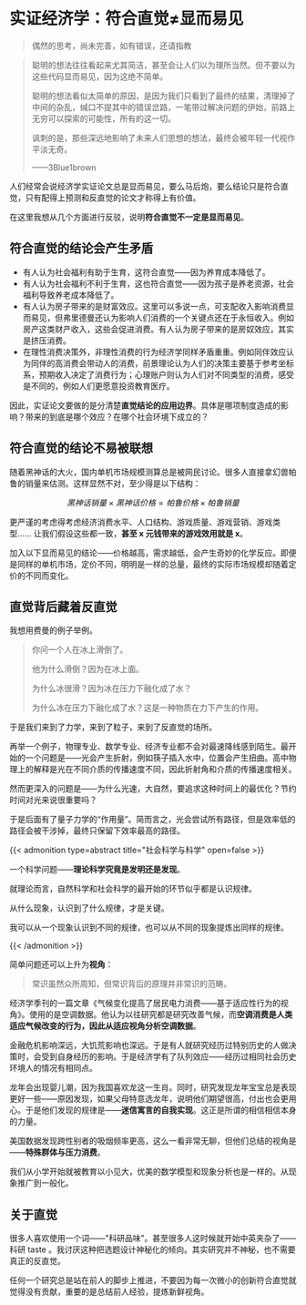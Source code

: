 #  实证经济学：符合直觉≠显而易见


>偶然的思考，尚未完善，如有错误，还请指教


> 聪明的想法往往看起来尤其简洁，甚至会让人们以为理所当然。但不要以为这些代码显而易见，因为这绝不简单。
> 
> 聪明的想法看似太简单的原因，是因为我们只看到了最终的结果，清理掉了中间的杂乱，缄口不提其中的错误岔路，一笔带过解决问题的伊始，前路上无穷可以探索的可能性，所有的这一切。
> 
> 讽刺的是，那些深远地影响了未来人们思想的想法，最终会被年轻一代视作平淡无奇。
> 
> ——3Blue1brown

人们经常会说经济学实证论文总是显而易见，要么马后炮，要么结论只是符合直觉，只有配得上预测和反直觉的论文才称得上有价值。  
  
在这里我想从几个方面进行反驳，说明**符合直觉不一定是显而易见**。  
  
## 符合直觉的结论会产生矛盾 
  
- 有人认为社会福利有助于生育，这符合直觉——因为养育成本降低了。
- 有人认为社会福利不利于生育，这也符合直觉——因为孩子是养老资源，社会福利导致养老成本降低了。
- 有人认为房子带来的是财富效应。这里可以多说一点，可支配收入影响消费显而易见，但弗里德曼还认为影响人们消费的一个关键点还在于永恒收入。例如房产这类财产收入，这些会促进消费。有人认为房子带来的是房奴效应，其实是挤压消费。
- 在理性消费决策外，非理性消费的行为经济学同样矛盾重重。例如同伴效应认为同伴的高消费会带动人的消费，前景理论认为人们的决策主要基于参考坐标系，预期收入决定了消费行为；心理账户则认为人们对不同类型的消费，感受是不同的，例如人们更愿意投资教育医疗。
  
因此，实证论文要做的是分清楚**直觉结论的应用边界**。具体是哪项制度造成的影响？带来的到底是哪个效应？在哪个社会环境下成立的？  
  
## 符合直觉的结论不易被联想  
  
随着黑神话的大火，国内单机市场规模测算总是被网民讨论。很多人直接拿幻兽帕鲁的销量来估测。这样显然不对，至少得是以下结构：

$$黑神话销量 \times 黑神话价格 = 帕鲁价格 \times 帕鲁销量$$

更严谨的考虑得考虑经济消费水平、人口结构、游戏质量、游戏营销、游戏类型...... 让我们假设这些都一致，**甚至 x 元钱带来的游戏效用就是 x**。
  
加入以下显而易见的结论——价格越高，需求越低，会产生奇妙的化学反应。即便是同样的单机市场，定价不同，明明是一样的总量，最终的实际市场规模却随着定价的不同而变化。
  
## 直觉背后藏着反直觉
  
我想用费曼的例子举例。  
  
> 你问一个人在冰上滑倒了。  
> 
> 他为什么滑倒？因为在冰上面。  
> 
> 为什么冰很滑？因为冰在压力下融化成了水？
>  
> 为什么冰在压力下融化成了水？这是一种物质在力下产生的作用。  
  
于是我们来到了力学，来到了粒子，来到了反直觉的场所。

再举一个例子，物理专业、数学专业、经济专业都不会对最速降线感到陌生。最开始的一个问题是——光会产生折射，例如筷子插入水中，位置会产生扭曲。高中物理上的解释是光在不同介质的传播速度不同，因此折射角和介质的传播速度相关。

然而更深入的问题是——为什么光速，大自然，要追求这种时间上的最优化？节约时间对光来说很重要吗？

于是后面有了量子力学的“作用量”。简而言之，光会尝试所有路径，但是效率低的路径会被干涉掉，最终只保留下效率最高的路径。

{{< admonition type=abstract  title="社会科学与科学" open=false >}}

一个科学问题——**理论科学究竟是发明还是发现**。

就理论而言，自然科学和社会科学的最开始的环节似乎都是认识规律。

从什么现象，认识到了什么规律，才是关键。

我可以从一个现象认识到不同的规律，也可以从不同的现象提炼出同样的规律。

{{< /admonition >}}


简单问题还可以上升为**视角**：

> 常识虽然众所周知，但常识背后的原理并非常识的范畴。

经济学季刊的一篇文章《气候变化提高了居民电力消费——基于适应性行为的视角》。使用的是空调数据。他认为以往研究都是研究改善气候，而**空调消费是人类适应气候改变的行为，因此从适应视角分析空调数据**。

金融危机影响深远，大饥荒影响也深远。于是有人就研究经历过特别历史的人做决策时，会受到自身经历的影响。于是经济学有了队列效应——经历过相同社会历史环境人的情况有相同点。

龙年会出现婴儿潮，因为我国喜欢龙这一生肖。同时，研究发现龙年宝宝总是表现更好一些——原因发现，如果父母特意选龙年，说明他们期望很高，付出也会更用心。于是他们发现的规律是——**迷信寓言的自我实现**。这正是所谓的相信相信本身的力量。

美国数据发现跨性别者的吸烟频率更高，这么一看非常无聊，但他们总结的视角是——**特殊群体与压力消费**。

我们从小学开始就被教育以小见大，优美的数学模型和现象分析也是一样的。从现象推广到一般化。



## 关于直觉

很多人喜欢使用一个词——"科研品味"。甚至很多人这时候就开始中英夹杂了——科研 taste 。我讨厌这种把选题设计神秘化的倾向。其实研究并不神秘，也不需要真正的反直觉。

任何一个研究总是站在前人的脚步上推进，不要因为每一次微小的创新符合直觉就觉得没有贡献，重要的是总结前人经验，提炼新鲜视角。

